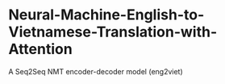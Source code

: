 # Neural-Machine-English-to-Vietnamese-Translation-with-Attention
A Seq2Seq NMT encoder-decoder model (eng2viet)
